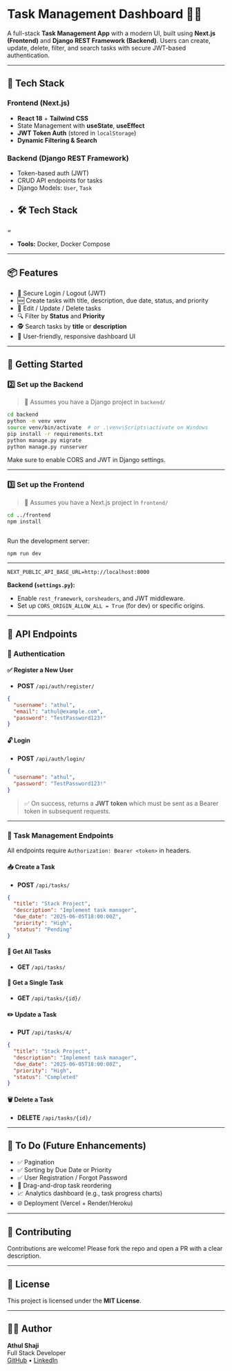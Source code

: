 
# Task Management Dashboard 🧠✅

A full-stack **Task Management App** with a modern UI, built using **Next.js (Frontend)** and **Django REST Framework (Backend)**. Users can create, update, delete, filter, and search tasks with secure JWT-based authentication.

---

## 🔧 Tech Stack

### Frontend (Next.js)
- **React 18** + **Tailwind CSS**
- State Management with **useState**, **useEffect**
- **JWT Token Auth** (stored in `localStorage`)
- **Dynamic Filtering & Search**

### Backend (Django REST Framework)
- Token-based auth (JWT)
- CRUD API endpoints for tasks
- Django Models: `User`, `Task`
- ## 🛠️ Tech Stack
=
- **Tools:** Docker, Docker Compose


---

## 📦 Features

- 🔐 Secure Login / Logout (JWT)
- 🆕 Create tasks with title, description, due date, status, and priority
- 🔁 Edit / Update / Delete tasks
- 🔍 Filter by **Status** and **Priority**
- 🕵️ Search tasks by **title** or **description**
- 🧭 User-friendly, responsive dashboard UI

---

## 🚀 Getting Started



### 2️⃣ Set up the Backend

> 📁 Assumes you have a Django project in `backend/`

```bash
cd backend
python -m venv venv
source venv/bin/activate  # or .\venv\Scripts\activate on Windows
pip install -r requirements.txt
python manage.py migrate
python manage.py runserver
```

Make sure to enable CORS and JWT in Django settings.

---

### 3️⃣ Set up the Frontend

> 📁 Assumes you have a Next.js project in `frontend/`

```bash
cd ../frontend
npm install
```


```env

```

Run the development server:

```bash
npm run dev
```

---


```
NEXT_PUBLIC_API_BASE_URL=http://localhost:8000
```

**Backend (`settings.py`):**
- Enable `rest_framework`, `corsheaders`, and JWT middleware.
- Set up `CORS_ORIGIN_ALLOW_ALL = True` (for dev) or specific origins.

---
## 🧾 API Endpoints

### 🔐 Authentication

#### ✅ Register a New User
- **POST** `/api/auth/register/`
```json
{
  "username": "athul",
  "email": "athul@example.com",
  "password": "TestPassword123!"
}
```

#### 🔓 Login
- **POST** `/api/auth/login/`
```json
{
  "username": "athul",
  "password": "TestPassword123!"
}
```
> ✅ On success, returns a **JWT token** which must be sent as a Bearer token in subsequent requests.

---

### 🧩 Task Management Endpoints

All endpoints require `Authorization: Bearer <token>` in headers.

#### 📥 Create a Task
- **POST** `/api/tasks/`
```json
{
  "title": "Stack Project",
  "description": "Implement task manager",
  "due_date": "2025-06-05T18:00:00Z",
  "priority": "High",
  "status": "Pending"
}
```

#### 📄 Get All Tasks
- **GET** `/api/tasks/`

#### 📄 Get a Single Task
- **GET** `/api/tasks/{id}/`

#### ✏️ Update a Task
- **PUT** `/api/tasks/4/`
```json
{
  "title": "Stack Project",
  "description": "Implement task manager",
  "due_date": "2025-06-05T18:00:00Z",
  "priority": "High",
  "status": "Completed"
}
```

#### 🗑 Delete a Task
- **DELETE** `/api/tasks/{id}/`

---
## 🧠 To Do (Future Enhancements)

- ✅ Pagination
- ✅ Sorting by Due Date or Priority
- ✅ User Registration / Forgot Password
- 🧠 Drag-and-drop task reordering
- 📈 Analytics dashboard (e.g., task progress charts)
- 🌐 Deployment (Vercel + Render/Heroku)

---

## 🤝 Contributing

Contributions are welcome! Please fork the repo and open a PR with a clear description.

---

## 📄 License

This project is licensed under the **MIT License**.

---

## 🙋‍♂️ Author

**Athul Shaji**  
Full Stack Developer  
[GitHub](https://github.com/Athul3Shaji) • [LinkedIn](https://linkedin.com/in/athulshaji)

